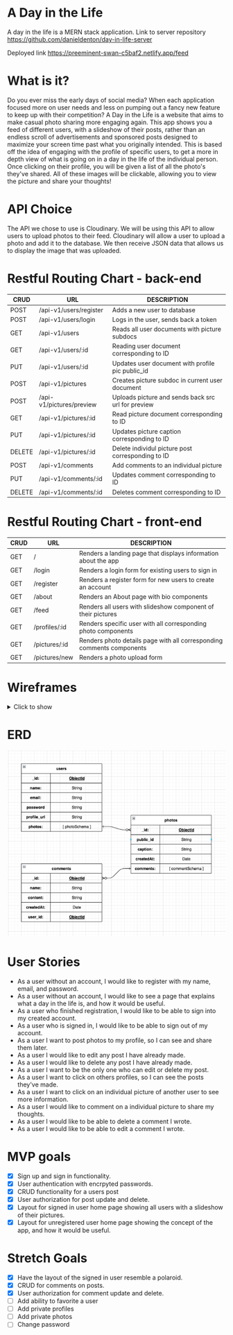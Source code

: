 # A Day in the Life

A day in the life is a MERN stack application. Link to server repository https://github.com/danieldenton/day-in-life-server

Deployed link https://preeminent-swan-c5baf2.netlify.app/feed

# What is it?

Do you ever miss the early days of social media? When each application focused more on user needs and less on pumping out a fancy new feature to keep up with their competition? A Day in the Life is a website that aims to make casual photo sharing more engaging again. This app shows you a feed of different users, with a slideshow of their posts, rather than an endless scroll of advertisements and sponsored posts designed to maximize your screen time past what you originally intended. This is based off the idea of engaging with the profile of specific users, to get a more in depth view of what is going on in a day in the life of the individual person. Once clicking on their profile, you will be given a list of all the photo's they've shared. All of these images will be clickable, allowing you to view the picture and share your thoughts!

# API Choice

The API we chose to use is Cloudinary. We will be using this API to allow users to upload photos to their feed. Cloudinary will allow a user to upload a photo and add it to the database. We then receive JSON data that allows us to display the image that was uploaded.

# Restful Routing Chart - back-end

| **CRUD** | **URL**                  | **DESCRIPTION**                                    |
| -------- | ----------------------   | -------------------------------------------------- |
| POST     | /api-v1/users/register   | Adds a new user to database                        |
| POST     | /api-v1/users/login      | Logs in the user, sends back a token               |
| GET      | /api-v1/users            | Reads all user documents with picture subdocs      |
| GET      | /api-v1/users/:id        | Reading user document corresponding to ID          |
| PUT      | /api-v1/users/:id        | Updates user document with profile pic public_id   |
| POST     | /api-v1/pictures         | Creates picture subdoc in current user document    |
| POST     | /api-v1/pictures/preview | Uploads picture and sends back src url for preview |
| GET      | /api-v1/pictures/:id     | Read picture document corresponding to ID          |
| PUT      | /api-v1/pictures/:id     | Updates picture caption corresponding to ID        |
| DELETE   | /api-v1/pictures/:id     | Delete individul picture post corresponding to ID  |
| POST     | /api-v1/comments         | Add comments to an individual picture              |
| PUT      | /api-v1/comments/:id     | Updates comment corresponding to ID                |
| DELETE   | /api-v1/comments/:id     | Deletes comment corresponding to ID                |

# Restful Routing Chart - front-end

| **CRUD** | **URL**             | **DESCRIPTION**                                                        |
| -------- | ------------------- | ---------------------------------------------------------------------- |
| GET      | /                   | Renders a landing page that displays information about the app         |
| GET      | /login              | Renders a login form for existing users to sign in                     |
| GET      | /register           | Renders a register form for new users to create an account             |
| GET      | /about              | Renders an About page with bio components                              |
| GET      | /feed               | Renders all users with slideshow component of their pictures           |
| GET      | /profiles/:id       | Renders specific user with all corresponding photo components          |
| GET      | /pictures/:id       | Renders photo details page with all corresponding comments components  |
| GET      | /pictures/new       | Renders a photo upload form                                            |



# Wireframes

<details>
<summary>Click to show</summary>

- About us page
  ![About us page](./assets/AboutUs.png)
- Sign up page
  ![Sign up page](./assets/SignUp.png)
- Login page
  ![Sign in page](./assets/Login.png)
- Public landing page
  ![Public landing page](./assets/PublicLanding.png)
- Public feed page
  ![Public feed page](./assets/PublicFeed.png)
- Profile page
  ![Profile page](./assets/Profile.png)
- Details page
  ![Details page](./assets/Details.png)

</details>

# ERD

![ERD](./assets/ERD.png)

# User Stories

- As a user without an account, I would like to register with my name, email, and password.
- As a user without an account, I would like to see a page that explains what a day in the life is, and how it would be useful.
- As a user who finished registration, I would like to be able to sign into my created account.
- As a user who is signed in, I would like to be able to sign out of my account.
- As a user I want to post photos to my profile, so I can see and share them later.
- As a user I would like to edit any post I have already made.
- As a user I would like to delete any post I have already made.
- As a user I want to be the only one who can edit or delete my post.
- As a user I want to click on others profiles, so I can see the posts they've made.
- As a user I want to click on an individual picture of another user to see more information.
- As a user I would like to comment on a individual picture to share my thoughts.
- As a user I would like to be able to delete a comment I wrote.
- As a user I would like to be able to edit a comment I wrote.

# MVP goals

- [x] Sign up and sign in functionality.
- [x] User authentication with encrpyted passwords.
- [x] CRUD functionality for a users post
- [x] User authorization for post update and delete.
- [x] Layout for signed in user home page showing all users with a slideshow of their pictures.
- [x] Layout for unregistered user home page showing the concept of the app, and how it would be useful.

# Stretch Goals

- [x] Have the layout of the signed in user resemble a polaroid.
- [x] CRUD for comments on posts.
- [x] User authorization for comment update and delete.
- [ ] Add ability to favorite a user
- [ ] Add private profiles
- [ ] Add private photos
- [ ] Change password
